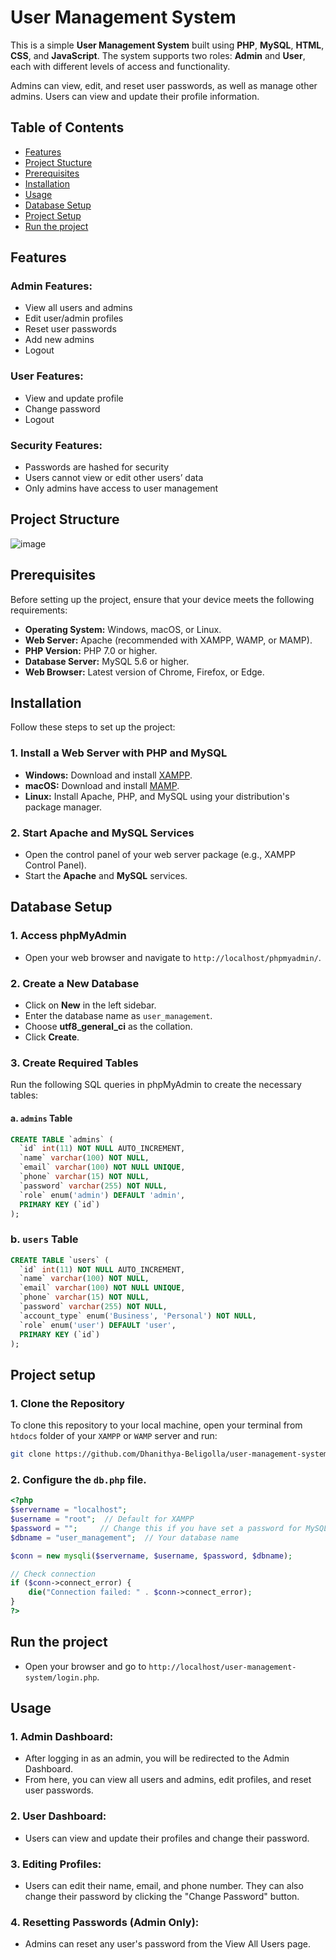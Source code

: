 # User Management System

This is a simple **User Management System** built using **PHP**, **MySQL**, **HTML**, **CSS**, and **JavaScript**. The system supports two roles: **Admin** and **User**, each with different levels of access and functionality.

Admins can view, edit, and reset user passwords, as well as manage other admins. Users can view and update their profile information.

## Table of Contents

- [Features](#features)
- [Project Stucture](#project-structure)
- [Prerequisites](#prerequisites)
- [Installation](#installation)
- [Usage](#usage)
- [Database Setup](#database-setup)
- [Project Setup](#project-setup)
- [Run the project](#run-the-project)


## Features

### Admin Features:
- View all users and admins
- Edit user/admin profiles
- Reset user passwords
- Add new admins
- Logout

### User Features:
- View and update profile
- Change password
- Logout

### Security Features:
- Passwords are hashed for security
- Users cannot view or edit other users’ data
- Only admins have access to user management

## Project Structure

![image](https://github.com/user-attachments/assets/76af4b9b-d331-447f-993c-fdaa3fc7a445)

## Prerequisites

Before setting up the project, ensure that your device meets the following requirements:

- **Operating System:** Windows, macOS, or Linux.
- **Web Server:** Apache (recommended with XAMPP, WAMP, or MAMP).
- **PHP Version:** PHP 7.0 or higher.
- **Database Server:** MySQL 5.6 or higher.
- **Web Browser:** Latest version of Chrome, Firefox, or Edge.

## Installation

Follow these steps to set up the project:

### 1. Install a Web Server with PHP and MySQL

- **Windows:** Download and install [XAMPP](https://www.apachefriends.org/index.html).
- **macOS:** Download and install [MAMP](https://www.mamp.info/en/).
- **Linux:** Install Apache, PHP, and MySQL using your distribution's package manager.

### 2. Start Apache and MySQL Services

- Open the control panel of your web server package (e.g., XAMPP Control Panel).
- Start the **Apache** and **MySQL** services.

## Database Setup

### 1. Access phpMyAdmin

- Open your web browser and navigate to `http://localhost/phpmyadmin/`.

### 2. Create a New Database

- Click on **New** in the left sidebar.
- Enter the database name as `user_management`.
- Choose **utf8_general_ci** as the collation.
- Click **Create**.

### 3. Create Required Tables

Run the following SQL queries in phpMyAdmin to create the necessary tables:

#### a. `admins` Table

```sql
CREATE TABLE `admins` (
  `id` int(11) NOT NULL AUTO_INCREMENT,
  `name` varchar(100) NOT NULL,
  `email` varchar(100) NOT NULL UNIQUE,
  `phone` varchar(15) NOT NULL,
  `password` varchar(255) NOT NULL,
  `role` enum('admin') DEFAULT 'admin',
  PRIMARY KEY (`id`)
);
```

### b. `users` Table

```sql
CREATE TABLE `users` (
  `id` int(11) NOT NULL AUTO_INCREMENT,
  `name` varchar(100) NOT NULL,
  `email` varchar(100) NOT NULL UNIQUE,
  `phone` varchar(15) NOT NULL,
  `password` varchar(255) NOT NULL,
  `account_type` enum('Business', 'Personal') NOT NULL,
  `role` enum('user') DEFAULT 'user',
  PRIMARY KEY (`id`)
);
```

## Project setup

### 1. Clone the Repository

To clone this repository to your local machine, open your terminal from `htdocs` folder of your `XAMPP` or `WAMP` server and run:

```bash
git clone https://github.com/Dhanithya-Beligolla/user-management-system.git
```
### 2. Configure the `db.php` file.

```php
<?php
$servername = "localhost";
$username = "root";  // Default for XAMPP
$password = "";     // Change this if you have set a password for MySQL
$dbname = "user_management";  // Your database name

$conn = new mysqli($servername, $username, $password, $dbname);

// Check connection
if ($conn->connect_error) {
    die("Connection failed: " . $conn->connect_error);
}
?>
```

## Run the project

- Open your browser and go to `http://localhost/user-management-system/login.php`.

## Usage

### 1. Admin Dashboard:
- After logging in as an admin, you will be redirected to the Admin Dashboard.
- From here, you can view all users and admins, edit profiles, and reset user passwords.

### 2. User Dashboard:
- Users can view and update their profiles and change their password.
  
### 3. Editing Profiles:
- Users can edit their name, email, and phone number. They can also change their password by clicking the "Change Password" button.

### 4. Resetting Passwords (Admin Only):
- Admins can reset any user's password from the View All Users page.




